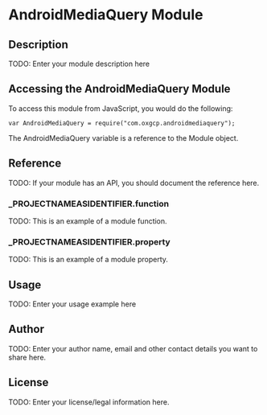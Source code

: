 # AndroidMediaQuery Module

## Description

TODO: Enter your module description here

## Accessing the AndroidMediaQuery Module

To access this module from JavaScript, you would do the following:

	var AndroidMediaQuery = require("com.oxgcp.androidmediaquery");

The AndroidMediaQuery variable is a reference to the Module object.	

## Reference

TODO: If your module has an API, you should document
the reference here.

### ___PROJECTNAMEASIDENTIFIER__.function

TODO: This is an example of a module function.

### ___PROJECTNAMEASIDENTIFIER__.property

TODO: This is an example of a module property.

## Usage

TODO: Enter your usage example here

## Author

TODO: Enter your author name, email and other contact
details you want to share here. 

## License

TODO: Enter your license/legal information here.
